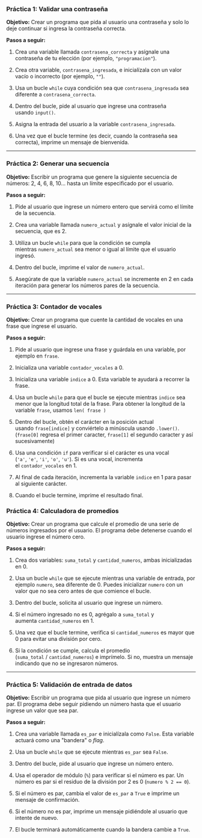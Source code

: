### Práctica 1: Validar una contraseña

**Objetivo:** Crear un programa que pida al usuario una contraseña y solo lo deje continuar si ingresa la contraseña correcta.

**Pasos a seguir:**

1. Crea una variable llamada `contrasena_correcta` y asígnale una contraseña de tu elección (por ejemplo, `"programacion"`).

2. Crea otra variable, `contrasena_ingresada`, e inicialízala con un valor vacío o incorrecto (por ejemplo, `""`).

3. Usa un bucle `while` cuya condición sea que `contrasena_ingresada` sea diferente a `contrasena_correcta`.

4. Dentro del bucle, pide al usuario que ingrese una contraseña usando `input()`.

5. Asigna la entrada del usuario a la variable `contrasena_ingresada`.

6. Una vez que el bucle termine (es decir, cuando la contraseña sea correcta), imprime un mensaje de bienvenida.

***

### Práctica 2: Generar una secuencia

**Objetivo:** Escribir un programa que genere la siguiente secuencia de números: 2, 4, 6, 8, 10... hasta un límite especificado por el usuario.

**Pasos a seguir:**

1. Pide al usuario que ingrese un número entero que servirá como el límite de la secuencia.

2. Crea una variable llamada `numero_actual` y asígnale el valor inicial de la secuencia, que es 2.

3. Utiliza un bucle `while` para que la condición se cumpla mientras `numero_actual` sea menor o igual al límite que el usuario ingresó.

4. Dentro del bucle, imprime el valor de `numero_actual`.

5. Asegúrate de que la variable `numero_actual` se incremente en 2 en cada iteración para generar los números pares de la secuencia.

***

### Práctica 3: Contador de vocales

**Objetivo:** Crear un programa que cuente la cantidad de vocales en una frase que ingrese el usuario.

**Pasos a seguir:**

1. Pide al usuario que ingrese una frase y guárdala en una variable, por ejemplo en `frase`.

2. Inicializa una variable `contador_vocales` a 0.

3. Inicializa una variable `indice` a 0. Esta variable te ayudará a recorrer la frase.

4. Usa un bucle `while` para que el bucle se ejecute mientras `indice` sea menor que la longitud total de la frase. Para obtener la longitud de la variable `frase`, usamos `len( frase )`

5. Dentro del bucle, obtén el carácter en la posición actual usando `frase[indice]` y conviértelo a minúscula usando `.lower()`. (`frase[0]` regresa el primer caracter, `frase[1]` el segundo caracter y así sucesivamente)

6. Usa una condición `if` para verificar si el carácter es una vocal (`'a'`, `'e'`, `'i'`, `'o'`, `'u'`). Si es una vocal, incrementa el `contador_vocales` en 1.

7. Al final de cada iteración, incrementa la variable `indice` en 1 para pasar al siguiente carácter.

8. Cuando el bucle termine, imprime el resultado final.

### Práctica 4: Calculadora de promedios

**Objetivo:** Crear un programa que calcule el promedio de una serie de números ingresados por el usuario. El programa debe detenerse cuando el usuario ingrese el número cero.

**Pasos a seguir:**

1. Crea dos variables: `suma_total` y `cantidad_numeros`, ambas inicializadas en 0.

2. Usa un bucle `while` que se ejecute mientras una variable de entrada, por ejemplo `numero`, sea diferente de 0. Puedes inicializar `numero` con un valor que no sea cero antes de que comience el bucle.

3. Dentro del bucle, solicita al usuario que ingrese un número.

4. Si el número ingresado no es 0, agrégalo a `suma_total` y aumenta `cantidad_numeros` en 1.

5. Una vez que el bucle termine, verifica si `cantidad_numeros` es mayor que 0 para evitar una división por cero.

6. Si la condición se cumple, calcula el promedio (`suma_total` / `cantidad_numeros`) e imprímelo. Si no, muestra un mensaje indicando que no se ingresaron números.

***

### Práctica 5: Validación de entrada de datos

**Objetivo:** Escribir un programa que pida al usuario que ingrese un número par. El programa debe seguir pidiendo un número hasta que el usuario ingrese un valor que sea par.

**Pasos a seguir:**

1. Crea una variable llamada `es_par` e inicialízala como `False`. Esta variable actuará como una "bandera" o _flag_.

2. Usa un bucle `while` que se ejecute mientras `es_par` sea `False`.

3. Dentro del bucle, pide al usuario que ingrese un número entero.

4. Usa el operador de módulo (`%`) para verificar si el número es par. Un número es par si el residuo de la división por 2 es 0 (`numero % 2 == 0`).

5. Si el número es par, cambia el valor de `es_par` a `True` e imprime un mensaje de confirmación.

6. Si el número no es par, imprime un mensaje pidiéndole al usuario que intente de nuevo.

7. El bucle terminará automáticamente cuando la bandera cambie a `True`.
